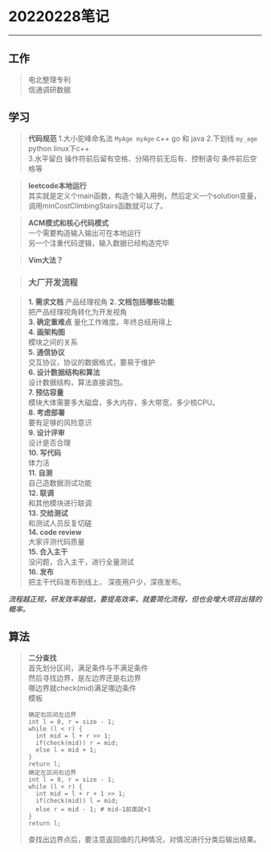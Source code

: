 # 20220228笔记

---

## 工作

> 电北整理专利  
> 信通调研数据

## 学习

>**代码规范**
1.大小驼峰命名法  ``` MyAge myAge ``` c++ go 和 java
2.下划线 ``` my_age ``` python linux下c++  
3.水平留白 操作符前后留有空格、分隔符前无后有、控制语句
条件前后空格等  

>**leetcode本地运行**  
其实就是定义个main函数，构造个输入用例，然后定义一个solution变量，调用minCostClimbingStairs函数就可以了。

> **ACM模式和核心代码模式**  
一个需要构造输入输出可在本地运行  
另一个注重代码逻辑，输入数据已经构造完毕

> **Vim大法？**

> ### 大厂开发流程  

>**1. 需求文档**
产品经理视角
**2. 文档包括哪些功能**  
把产品经理视角转化为开发视角  
**3. 确定重难点**
量化工作难度。年终总结用得上  
**4. 画架构图**  
模块之间的关系  
**5. 通信协议**  
交互协议，协议的数据格式，要易于维护  
**6. 设计数据结构和算法**  
设计数据结构，算法直接调包。  
**7. 预估容量**  
模块大体需要多大磁盘，多大内存，多大带宽，多少核CPU。  
**8. 考虑部署**  
要有足够的风险意识  
**9. 设计评审**  
设计是否合理  
**10. 写代码**  
体力活  
**11. 自测**  
自己造数据测试功能  
**12. 联调**  
和其他模块进行联调  
**13. 交给测试**  
和测试人员反复切磋  
**14. code review**  
大家评测代码质量  
**15. 合入主干**  
没问题，合入主干，进行全量测试  
**16. 发布**  
把主干代码发布到线上， 深夜用户少，深夜发布。  

*流程越正规，研发效率越低，要提高效率，就要简化流程，但也会增大项目出错的概率。*

## 算法

> **二分查找**  
> 首先划分区间，满足条件与不满足条件  
> 然后寻找边界，是左边界还是右边界  
> 哪边界就check(mid)满足哪边条件  
> 模板  
>
> ```
> 确定右区间左边界
> int l = 0, r = size - 1;
> while (l < r) {
>   int mid = l + r >> 1;
>   if(check(mid)) r = mid;
>   else l = mid + 1;
> }
> return l;
> 确定左区间右边界
> int l = 0, r = size - 1;
> while (l < r) {
>   int mid = l + r + 1 >> 1;
>   if(check(mid)) l = mid;
>   else r = mid - 1; # mid-1前面就+1
> }
> return l;
> ```
>
> 查找出边界点后，要注意返回值的几种情况，对情况进行分类后输出结果。
